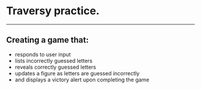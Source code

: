 # Traversy practice.

---

## Creating a game that:

- responds to user input
- lists incorrectly guessed letters
- reveals correctly guessed letters
- updates a figure as letters are guessed incorrectly
- and displays a victory alert upon completing the game